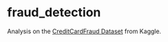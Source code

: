 # fraud_detection

Analysis on the [CreditCardFraud Dataset](https://www.kaggle.com/mlg-ulb/creditcardfraud) from Kaggle.
